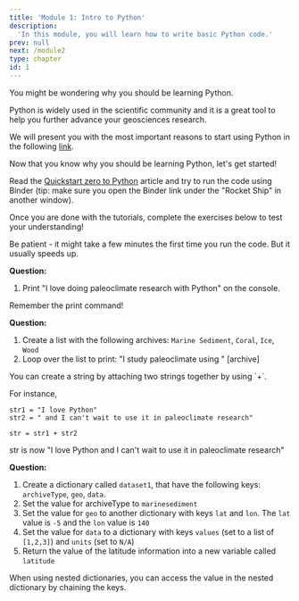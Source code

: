 ```yaml
---
title: 'Module 1: Intro to Python'
description:
  'In this module, you will learn how to write basic Python code.'
prev: null
next: /module2
type: chapter
id: 1
---
```

<exercise id="1" title="Why Python?">

You might be wondering why you should be learning Python.

Python is widely used in the scientific community and it is a great tool to help you further advance your geosciences research.

We will present you with the most important reasons to start using Python in the following [link](https://foundations.projectpythia.org/foundations/why-python.html).


</exercise>

<exercise id="2" title = "Getting Started with Python">

Now that you know why you should be learning Python, let's get started!

Read the [Quickstart zero to Python](https://foundations.projectpythia.org/foundations/quickstart.html) article and try to run the code using Binder (tip: make sure you open the Binder link under the "Rocket Ship" in another window).

Once you are done with the tutorials, complete the exercises below to test your understanding!

Be patient - it might take a few minutes the first time you run the code. But it usually speeds up.

**Question:**

1. Print "I love doing paleoclimate research with Python" on the console.

<codeblock id="01_01">

Remember the print command!

</codeblock>

</exercise>
<exercise id="3" title = "Playing with lists">

**Question:**

1. Create a list with the following archives: `Marine Sediment`, `Coral`, `Ice`, `Wood`
2. Loop over the list to print: "I study paleoclimate using " [archive]

<codeblock id="01_02">
You can create a string by attaching two strings together by using `+`.

For instance,

```
str1 = "I love Python"
str2 = " and I can't wait to use it in paleoclimate research"

str = str1 + str2
```

str is now "I love Python and I can't wait to use it in paleoclimate research"

</codeblock>
</exercise>

</exercise>
<exercise id="4" title = "Playing with dictionaries">

**Question:**

1. Create a dictionary called `dataset1`, that have the following keys: `archiveType`, `geo`, `data`.
2. Set the value for archiveType to `marinesediment`
3. Set the value for `geo` to another dictionary with keys `lat` and `lon`. The `lat` value is `-5` and the `lon` value is `140`
4. Set the value for `data` to a dictionary with keys `values` (set to a list of `[1,2,3]`) and `units` (set to `N/A`)
5. Return the value of the latitude information into a new variable called `latitude`

<codeblock id="01_03">

When using nested dictionaries, you can access the value in the nested dictionary by chaining the keys.

</codeblock>
</exercise>
